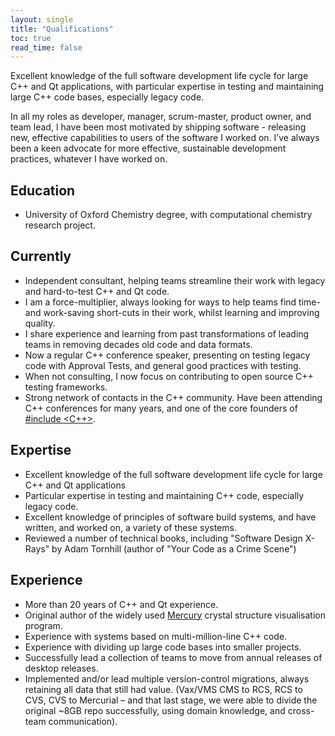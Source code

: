 ```yaml
---
layout: single
title: "Qualifications"
toc: true
read_time: false
---
```


Excellent knowledge of the full software development life cycle for large C++ and Qt applications, with particular expertise in testing and maintaining large C++ code bases, especially legacy code.

In all my roles as developer, manager, scrum-master, product owner, and team lead, I have been most motivated by shipping software - releasing new, effective capabilities to users of the software I worked on. I’ve always been a keen advocate for more effective, sustainable development practices, whatever I have worked on.

## Education

* University of Oxford Chemistry degree, with computational chemistry research project.

## Currently

* Independent consultant, helping teams streamline their work with legacy and hard-to-test C++ and Qt code.
* I am a force-multiplier, always looking for ways to help teams find time- and work-saving short-cuts in their work, whilst learning and improving quality.
* I share experience and learning from past transformations of leading teams in removing decades old code and data formats.
* Now a regular C++ conference speaker, presenting on testing legacy code with Approval Tests, and general good practices with testing.
* When not consulting, I now focus on contributing to open source C++ testing frameworks.
* Strong network of contacts in the C++ community. Have been attending C++ conferences for many years, and one of the core founders of [#include <C++>](https://www.includecpp.org/).

## Expertise

* Excellent knowledge of the full software development life cycle for large C++ and Qt applications
* Particular expertise in testing and maintaining C++ code, especially legacy code.
* Excellent knowledge of principles of software build systems, and have written, and worked on, a variety of these systems.
* Reviewed a number of technical books, including "Software Design X-Rays" by Adam Tornhill (author of "Your Code as a Crime Scene")

## Experience

* More than 20 years of C++ and Qt experience.
* Original author of the widely used [Mercury](https://www.ccdc.cam.ac.uk/mercury/) crystal structure visualisation program.
* Experience with systems based on multi-million-line C++ code.
* Experience with dividing up large code bases into smaller projects.
* Successfully lead a collection of teams to move from annual releases of desktop releases.
* Implemented and/or lead multiple version-control migrations, always retaining all data that still had value. (Vax/VMS CMS to RCS, RCS to CVS, CVS to Mercurial – and that last stage, we were able to divide the original ~8GB repo successfully, using domain knowledge, and cross-team communication).

